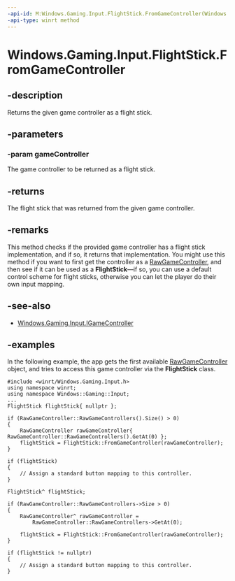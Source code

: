 ```yaml
---
-api-id: M:Windows.Gaming.Input.FlightStick.FromGameController(Windows.Gaming.Input.IGameController)
-api-type: winrt method
---
```


<!-- Method syntax.
public FlightStick FlightStick.FromGameController(IGameController gameController)
-->

# Windows.Gaming.Input.FlightStick.FromGameController


## -description

Returns the given game controller as a flight stick.

## -parameters

### -param gameController

The game controller to be returned as a flight stick.

## -returns

The flight stick that was returned from the given game controller.

## -remarks

This method checks if the provided game controller has a flight stick implementation, and if so, it returns that implementation. You might use this method if you want to first get the controller as a [RawGameController](rawgamecontroller.md), and then see if it can be used as a **FlightStick**&mdash;if so, you can use a default control scheme for flight sticks, otherwise you can let the player do their own input mapping.

## -see-also

* [Windows.Gaming.Input.IGameController](igamecontroller.md)

## -examples

In the following example, the app gets the first available [RawGameController](rawgamecontroller.md) object, and tries to access this game controller via the **FlightStick** class.

```cppwinrt
#include <winrt/Windows.Gaming.Input.h>
using namespace winrt;
using namespace Windows::Gaming::Input;
...
FlightStick flightStick{ nullptr };

if (RawGameController::RawGameControllers().Size() > 0)
{
    RawGameController rawGameController{ RawGameController::RawGameControllers().GetAt(0) };
    flightStick = FlightStick::FromGameController(rawGameController);
}

if (flightStick)
{
    // Assign a standard button mapping to this controller.
}
```

```cppcx
FlightStick^ flightStick;

if (RawGameController::RawGameControllers->Size > 0)
{
    RawGameController^ rawGameController = 
        RawGameController::RawGameControllers->GetAt(0);
        
    flightStick = FlightStick::FromGameController(rawGameController);
}

if (flightStick != nullptr)
{
    // Assign a standard button mapping to this controller.
}
```